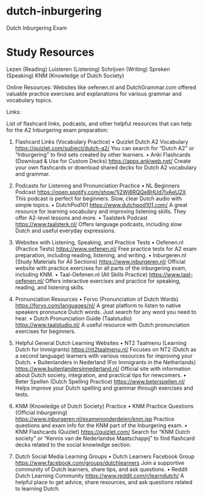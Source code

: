 # dutch-inburgering
Dutch Inburgering Exam
# Study Resources
Lezen (Reading)
Luisteren (Listening)
Schrijven (Writing)
Spreken (Speaking)
KNM (Knowledge of Dutch Society)


Online Resources:
Websites like oefenen.nl and DutchGrammar.com offered valuable practice exercises and explanations for various grammar and vocabulary topics. 

Links:
 
List of flashcard links, podcasts, and other helpful resources that can help for the A2 Inburgering exam preparation:

1. Flashcard Links (Vocabulary Practice)
	•	Quizlet Dutch A2 Vocabulary
https://quizlet.com/subject/dutch-a2/
You can search for “Dutch A2” or “Inburgering” to find sets created by other learners.
	•	Anki Flashcards (Download & Use for Custom Decks)
https://apps.ankiweb.net/
Create your own flashcards or download shared decks for Dutch A2 vocabulary and grammar.

2. Podcasts for Listening and Pronunciation Practice
	•	NL Beginners Podcast
https://open.spotify.com/show/1j2Wj8RQQe8HUd7lvAeU2X
This podcast is perfect for beginners. Slow, clear Dutch audio with simple topics.
	•	DutchPod101
https://www.dutchpod101.com/
A great resource for learning vocabulary and improving listening skills. They offer A2-level lessons and more.
	•	Taalsterk Podcast
https://www.taalsterk.nl/
Offers language podcasts, including slow Dutch and useful everyday expressions.

3. Websites with Listening, Speaking, and Practice Tests
	•	Oefenen.nl (Practice Tests)
https://www.oefenen.nl/
Free practice tests for A2 exam preparation, including reading, listening, and writing.
	•	Inburgeren.nl (Study Materials for All Sections)
https://www.inburgeren.nl/
Official website with practice exercises for all parts of the inburgering exam, including KNM.
	•	Taal-Oefenen.nl (All Skills Practice)
https://www.taal-oefenen.nl/
Offers interactive exercises and practice for speaking, reading, and listening skills.

4. Pronunciation Resources
	•	Forvo (Pronunciation of Dutch Words)
https://forvo.com/languages/nl/
A great platform to listen to native speakers pronounce Dutch words. Just search for any word you need to hear.
	•	Dutch Pronunciation Guide (Taalstudio)
https://www.taalstudio.nl/
A useful resource with Dutch pronunciation exercises for beginners.

5. Helpful General Dutch Learning Websites
	•	NT2 Taalmenu (Learning Dutch for Immigrants)
https://nt2taalmenu.nl/
Focuses on NT2 (Dutch as a second language) learners with various resources for improving your Dutch.
	•	Buitenlanders in Nederland (For Immigrants in the Netherlands)
https://www.buitenlandersinnederland.nl/
Official site with information about Dutch society, integration, and practical tips for newcomers.
	•	Beter Spellen (Dutch Spelling Practice)
https://www.beterspellen.nl/
Helps improve your Dutch spelling and grammar through exercises and tests.

6. KNM (Knowledge of Dutch Society) Practice
	•	KNM Practice Questions (Official Inburgering)
https://www.inburgeren.nl/examenonderdelen/knm.jsp
Practice questions and exam info for the KNM part of the Inburgering exam.
	•	KNM Flashcards (Quizlet)
https://quizlet.com/
Search for “KNM Dutch society” or “Kennis van de Nederlandse Maatschappij” to find flashcard decks related to the social knowledge section.

7. Dutch Social Media Learning Groups
	•	Dutch Learners Facebook Group
https://www.facebook.com/groups/dutchlearners
Join a supportive community of Dutch learners, share tips, and ask questions.
	•	Reddit Dutch Learning Community
https://www.reddit.com/r/learndutch/
A helpful place to get advice, share resources, and ask questions related to learning Dutch.
